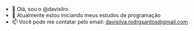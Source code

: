 - 👋 Olá, sou o @davisilro
- 👀 Atualmente estou iniciando meus estudos de programação
- 📫 Você pode me contatar pelo email: davisilva.rodrgsantos@gmail.com

<!---
davisilro/davisilro is a ✨ special ✨ repository because its `README.md` (this file) appears on your GitHub profile.
You can click the Preview link to take a look at your changes.
--->
